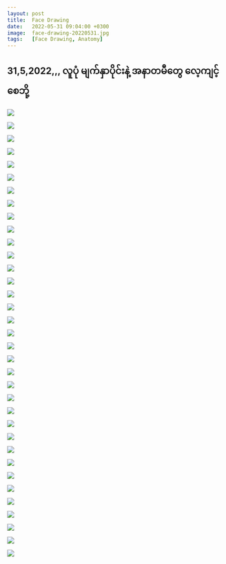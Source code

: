 ```yaml
---
layout: post
title:  Face Drawing
date:   2022-05-31 09:04:00 +0300
image:  face-drawing-20220531.jpg
tags:   [Face Drawing, Anatomy]
---
```

## 31,5,2022,,,​ လူပုံ မျက်နှာပိုင်းနဲ့ အနာတမီ​တွေ ​လေ့ကျင့်​စေဘို့ 

![]({{site.baseurl}}/img/face-drawing-20220531/01.jpg)

![]({{site.baseurl}}/img/face-drawing-20220531/02.jpg)

![]({{site.baseurl}}/img/face-drawing-20220531/03.jpg)

![]({{site.baseurl}}/img/face-drawing-20220531/04.jpg)

![]({{site.baseurl}}/img/face-drawing-20220531/05.jpg)

![]({{site.baseurl}}/img/face-drawing-20220531/06.jpg)

![]({{site.baseurl}}/img/face-drawing-20220531/07.jpg)

![]({{site.baseurl}}/img/face-drawing-20220531/08.jpg)

![]({{site.baseurl}}/img/face-drawing-20220531/09.jpg)

![]({{site.baseurl}}/img/face-drawing-20220531/10.jpg)

![]({{site.baseurl}}/img/face-drawing-20220531/11.jpg)

![]({{site.baseurl}}/img/face-drawing-20220531/12.jpg)

![]({{site.baseurl}}/img/face-drawing-20220531/13.jpg)

![]({{site.baseurl}}/img/face-drawing-20220531/14.jpg)

![]({{site.baseurl}}/img/face-drawing-20220531/15.jpg)

![]({{site.baseurl}}/img/face-drawing-20220531/16.jpg)

![]({{site.baseurl}}/img/face-drawing-20220531/17.jpg)

![]({{site.baseurl}}/img/face-drawing-20220531/18.jpg)

![]({{site.baseurl}}/img/face-drawing-20220531/19.jpg)

![]({{site.baseurl}}/img/face-drawing-20220531/20.jpg)

![]({{site.baseurl}}/img/face-drawing-20220531/21.jpg)

![]({{site.baseurl}}/img/face-drawing-20220531/22.jpg)

![]({{site.baseurl}}/img/face-drawing-20220531/23.jpg)

![]({{site.baseurl}}/img/face-drawing-20220531/24.jpg)

![]({{site.baseurl}}/img/face-drawing-20220531/25.jpg)

![]({{site.baseurl}}/img/face-drawing-20220531/26.jpg)

![]({{site.baseurl}}/img/face-drawing-20220531/27.jpg)

![]({{site.baseurl}}/img/face-drawing-20220531/28.jpg)

![]({{site.baseurl}}/img/face-drawing-20220531/29.jpg)

![]({{site.baseurl}}/img/face-drawing-20220531/30.jpg)

![]({{site.baseurl}}/img/face-drawing-20220531/31.jpg)

![]({{site.baseurl}}/img/face-drawing-20220531/32.jpg)

![]({{site.baseurl}}/img/face-drawing-20220531/33.jpg)

![]({{site.baseurl}}/img/face-drawing-20220531/34.jpg)

![]({{site.baseurl}}/img/face-drawing-20220531/35.jpg)
